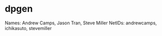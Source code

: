 # dpgen

Names: Andrew Camps, Jason Tran, Steve Miller
NetIDs: andrewcamps, ichikasuto, stevemiller
